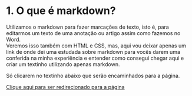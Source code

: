 # **1. O que é markdown?**
Utilizamos o markdown para fazer marcações de texto, isto é, para editarmos um texto de uma anotação ou artigo assim como fazemos no Word.  
Veremos isso também com HTML e CSS, mas, aqui vou deixar apenas um link de onde dei uma estudada sobre markdown para vocês darem uma conferida na minha experiência e entender como consegui chegar aqui e criar um textinho utilizando apenas markdown.

Só clicarem no textinho abaixo que serão encaminhados para a página. 

<a href="https://dev.to/danielhe4rt/a-importancia-de-uma-boa-documentacao-5686">Clique aqui para ser redirecionado para a página</a>